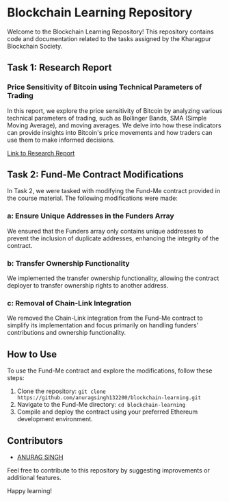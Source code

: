 # Blockchain Learning Repository

Welcome to the Blockchain Learning Repository! This repository contains code and documentation related to the tasks assigned by the Kharagpur Blockchain Society.

## Task 1: Research Report

### Price Sensitivity of Bitcoin using Technical Parameters of Trading

In this report, we explore the price sensitivity of Bitcoin by analyzing various technical parameters of trading, such as Bollinger Bands, SMA (Simple Moving Average), and moving averages. We delve into how these indicators can provide insights into Bitcoin's price movements and how traders can use them to make informed decisions.

[Link to Research Report]([https://github.com/anuragsingh132200/blockchain-learning/blob/main/Price%20Sensitivity%20Analysis%20of%20Bitcoin%20Using%20Technical%20Trading%20Indicators.pdf])

## Task 2: Fund-Me Contract Modifications

In Task 2, we were tasked with modifying the Fund-Me contract provided in the course material. The following modifications were made:

### a: Ensure Unique Addresses in the Funders Array

We ensured that the Funders array only contains unique addresses to prevent the inclusion of duplicate addresses, enhancing the integrity of the contract.

### b: Transfer Ownership Functionality

We implemented the transfer ownership functionality, allowing the contract deployer to transfer ownership rights to another address.

### c: Removal of Chain-Link Integration

We removed the Chain-Link integration from the Fund-Me contract to simplify its implementation and focus primarily on handling funders' contributions and ownership functionality.

## How to Use

To use the Fund-Me contract and explore the modifications, follow these steps:

1. Clone the repository: `git clone https://github.com/anuragsingh132200/blockchain-learning.git`
2. Navigate to the Fund-Me directory: `cd blockchain-learning`
3. Compile and deploy the contract using your preferred Ethereum development environment.

## Contributors

- [ANURAG SINGH](https://github.com/anuragsingh132200/)

Feel free to contribute to this repository by suggesting improvements or additional features.

Happy learning!

